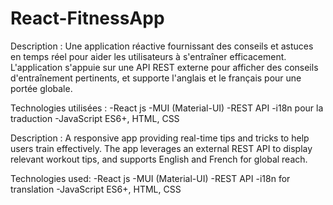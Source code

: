 # React-FitnessApp

Description :
Une application réactive fournissant des conseils et astuces en temps réel pour aider les utilisateurs à s'entraîner efficacement. L'application s'appuie sur une API REST externe pour afficher des conseils d'entraînement pertinents, et supporte l'anglais et le français pour une portée globale.

Technologies utilisées :
-React js
-MUI (Material-UI)
-REST API
-i18n pour la traduction
-JavaScript ES6+, HTML, CSS

Description :
A responsive app providing real-time tips and tricks to help users train effectively. The app leverages an external REST API to display relevant workout tips, and supports English and French for global reach.

Technologies used:
-React js
-MUI (Material-UI)
-REST API
-i18n for translation
-JavaScript ES6+, HTML, CSS
